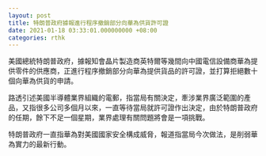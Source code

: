 ```yaml
---
layout: post
title: 特朗普政府據報進行程序撤銷部分向華為供貨許可證
date: 2021-01-18 03:33:01.000000000 +08:00
categories: rthk
---
```


美國總統特朗普政府，據報知會晶片製造商英特爾等幾間向中國電信設備商華為提供零件的供應商，正進行程序撤銷部分向華為提供貨品的許可證，並打算拒絕數十個向華為供貨的申請。

路透引述美國半導體業界組織的電郵，指當局有關決定，牽涉業界廣泛範圍的產品，又指很多公司多個月以來，一直等待當局就許可證作出決定，由於特朗普政府的任期，餘下不足一個星期，業界處理有關問題將會是一項挑戰。

特朗普政府一直指華為對美國國家安全構成威脅，報道指當局今次做法，是削弱華為實力的最新行動。
